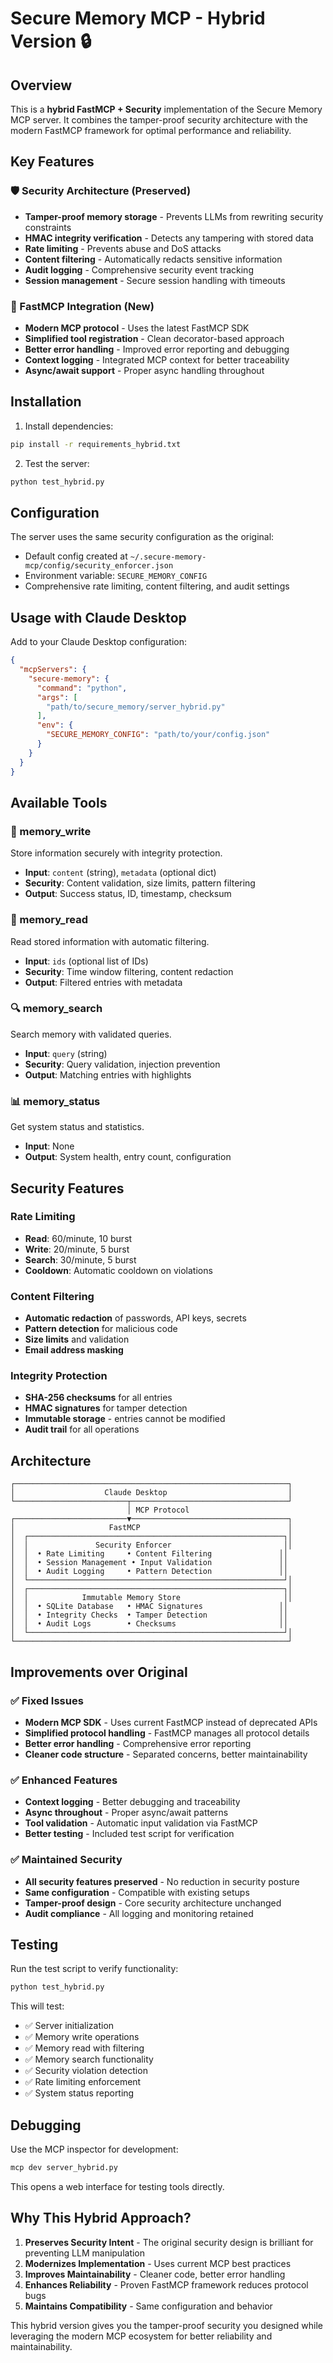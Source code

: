 # Secure Memory MCP - Hybrid Version 🔒

## Overview

This is a **hybrid FastMCP + Security** implementation of the Secure Memory MCP server. It combines the tamper-proof security architecture with the modern FastMCP framework for optimal performance and reliability.

## Key Features

### 🛡️ Security Architecture (Preserved)
- **Tamper-proof memory storage** - Prevents LLMs from rewriting security constraints
- **HMAC integrity verification** - Detects any tampering with stored data
- **Rate limiting** - Prevents abuse and DoS attacks
- **Content filtering** - Automatically redacts sensitive information
- **Audit logging** - Comprehensive security event tracking
- **Session management** - Secure session handling with timeouts

### 🚀 FastMCP Integration (New)
- **Modern MCP protocol** - Uses the latest FastMCP SDK
- **Simplified tool registration** - Clean decorator-based approach
- **Better error handling** - Improved error reporting and debugging
- **Context logging** - Integrated MCP context for better traceability
- **Async/await support** - Proper async handling throughout

## Installation

1. Install dependencies:
```bash
pip install -r requirements_hybrid.txt
```

2. Test the server:
```bash
python test_hybrid.py
```

## Configuration

The server uses the same security configuration as the original:
- Default config created at `~/.secure-memory-mcp/config/security_enforcer.json`
- Environment variable: `SECURE_MEMORY_CONFIG`
- Comprehensive rate limiting, content filtering, and audit settings

## Usage with Claude Desktop

Add to your Claude Desktop configuration:

```json
{
  "mcpServers": {
    "secure-memory": {
      "command": "python",
      "args": [
        "path/to/secure_memory/server_hybrid.py"
      ],
      "env": {
        "SECURE_MEMORY_CONFIG": "path/to/your/config.json"
      }
    }
  }
}
```

## Available Tools

### 🔐 memory_write
Store information securely with integrity protection.
- **Input**: `content` (string), `metadata` (optional dict)
- **Security**: Content validation, size limits, pattern filtering
- **Output**: Success status, ID, timestamp, checksum

### 📖 memory_read
Read stored information with automatic filtering.
- **Input**: `ids` (optional list of IDs)
- **Security**: Time window filtering, content redaction
- **Output**: Filtered entries with metadata

### 🔍 memory_search
Search memory with validated queries.
- **Input**: `query` (string)
- **Security**: Query validation, injection prevention
- **Output**: Matching entries with highlights

### 📊 memory_status
Get system status and statistics.
- **Input**: None
- **Output**: System health, entry count, configuration

## Security Features

### Rate Limiting
- **Read**: 60/minute, 10 burst
- **Write**: 20/minute, 5 burst  
- **Search**: 30/minute, 5 burst
- **Cooldown**: Automatic cooldown on violations

### Content Filtering
- **Automatic redaction** of passwords, API keys, secrets
- **Pattern detection** for malicious code
- **Size limits** and validation
- **Email address masking**

### Integrity Protection
- **SHA-256 checksums** for all entries
- **HMAC signatures** for tamper detection
- **Immutable storage** - entries cannot be modified
- **Audit trail** for all operations

## Architecture

```
┌─────────────────────────────────────────────────────────────┐
│                    Claude Desktop                           │
└─────────────────────────┬───────────────────────────────────┘
                          │ MCP Protocol
┌─────────────────────────▼───────────────────────────────────┐
│                     FastMCP                                 │
│  ┌─────────────────────────────────────────────────────────┐│
│  │               Security Enforcer                         ││
│  │  • Rate Limiting     • Content Filtering               ││
│  │  • Session Management • Input Validation               ││
│  │  • Audit Logging     • Pattern Detection               ││
│  └─────────────────────────────────────────────────────────┘│
│  ┌─────────────────────────────────────────────────────────┐│
│  │            Immutable Memory Store                       ││
│  │  • SQLite Database   • HMAC Signatures                 ││
│  │  • Integrity Checks  • Tamper Detection                ││
│  │  • Audit Logs        • Checksums                       ││
│  └─────────────────────────────────────────────────────────┘│
└─────────────────────────────────────────────────────────────┘
```

## Improvements over Original

### ✅ Fixed Issues
- **Modern MCP SDK** - Uses current FastMCP instead of deprecated APIs
- **Simplified protocol handling** - FastMCP manages all protocol details
- **Better error handling** - Comprehensive error reporting
- **Cleaner code structure** - Separated concerns, better maintainability

### ✅ Enhanced Features
- **Context logging** - Better debugging and traceability
- **Async throughout** - Proper async/await patterns
- **Tool validation** - Automatic input validation via FastMCP
- **Better testing** - Included test script for verification

### ✅ Maintained Security
- **All security features preserved** - No reduction in security posture
- **Same configuration** - Compatible with existing setups
- **Tamper-proof design** - Core security architecture unchanged
- **Audit compliance** - All logging and monitoring retained

## Testing

Run the test script to verify functionality:

```bash
python test_hybrid.py
```

This will test:
- ✅ Server initialization
- ✅ Memory write operations
- ✅ Memory read with filtering
- ✅ Memory search functionality
- ✅ Security violation detection
- ✅ Rate limiting enforcement
- ✅ System status reporting

## Debugging

Use the MCP inspector for development:

```bash
mcp dev server_hybrid.py
```

This opens a web interface for testing tools directly.

## Why This Hybrid Approach?

1. **Preserves Security Intent** - The original security design is brilliant for preventing LLM manipulation
2. **Modernizes Implementation** - Uses current MCP best practices
3. **Improves Maintainability** - Cleaner code, better error handling
4. **Enhances Reliability** - Proven FastMCP framework reduces protocol bugs
5. **Maintains Compatibility** - Same configuration and behavior

This hybrid version gives you the tamper-proof security you designed while leveraging the modern MCP ecosystem for better reliability and maintainability.
